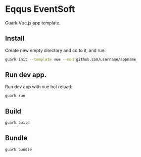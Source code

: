 # Eqqus EventSoft
Guark Vue.js app template.

## Install

Create new empty directory and cd to it, and run:
```bash
guark init --template vue --mod github.com/username/appname
```

## Run dev app.

Run dev app with vue hot reload:
```bash
guark run
```

## Build

```bash
guark build
```

## Bundle

```bash
guark bundle
```
